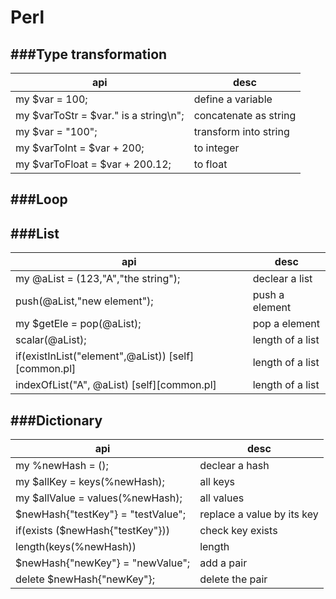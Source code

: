 # Perl

<script type="text/javascript" src="../js/general.js"></script>

###Type transformation
---

| api | desc |
| -- | -- |
| my $var = 100; | define a variable |
| my $varToStr = $var." is a string\n";| concatenate as string |
| my $var = "100"; | transform into string |
| my $varToInt = $var + 200; | to integer |
| my $varToFloat = $var + 200.12; | to float |

###Loop
---



###List
---

| api | desc |
| -- | -- |
| my @aList = (123,"A","the string"); | declear a list |
| push(@aList,"new element"); | push a element |
| my $getEle = pop(@aList); | pop a element |
| scalar(@aList); | length of a list |
| if(existInList("element",@aList)) [self][common.pl] | length of a list |
| indexOfList("A", @aList) [self][common.pl] | length of a list |

###Dictionary
---

| api | desc |
| -- | -- |
| my %newHash = (); | declear a hash |
| my $allKey = keys(%newHash); | all keys |
| my $allValue = values(%newHash); | all values |
| $newHash{"testKey"} = "testValue"; | replace a value by its key |
| if(exists ($newHash{"testKey"})) | check key exists |
| length(keys(%newHash)) | length |
| $newHash{"newKey"} = "newValue"; | add a pair |
| delete $newHash{"newKey"}; | delete the pair |
